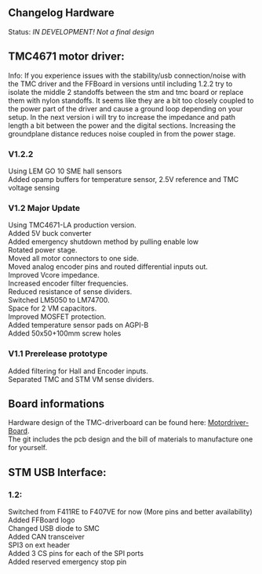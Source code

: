 ## Changelog Hardware

Status: *IN DEVELOPMENT! Not a final design*

## TMC4671 motor driver:

Info:
If you experience issues with the stability/usb connection/noise with the TMC driver and the FFBoard in versions until including 1.2.2 try to isolate the middle 2 standoffs between the stm and tmc board or replace them with nylon standoffs. 
It seems like they are a bit too closely coupled to the power part of the driver and cause a ground loop depending on your setup.
In the next version i will try to increase the impedance and path length a bit between the power and the digital sections.
Increasing the groundplane distance reduces noise coupled in from the power stage.

### V1.2.2

Using LEM GO 10 SME hall sensors<br>
Added opamp buffers for temperature sensor, 2.5V reference and TMC voltage sensing

### V1.2 Major Update

Using TMC4671-LA production version.<br>
Added 5V buck converter <br>
Added emergency shutdown method by pulling enable low<br>
Rotated power stage.<br>
Moved all motor connectors to one side.<br>
Moved analog encoder pins and routed differential inputs out.<br>
Improved Vcore impedance.<br>
Increased encoder filter frequencies.<br>
Reduced resistance of sense dividers.<br>
Switched LM5050 to LM74700.<br>
Space for 2 VM capacitors.<br>
Improved MOSFET protection.<br>
Added temperature sensor pads on AGPI-B<br>
Added 50x50+100mm screw holes<br>

### V1.1 Prerelease prototype

Added filtering for Hall and Encoder inputs.<br>
Separated TMC and STM VM sense dividers.

## Board informations

Hardware design of the TMC-driverboard can be found here: [Motordriver-Board](https://github.com/Ultrawipf/OpenFFBoard-hardware).<br>
The git includes the pcb design and the bill of materials to manufacture one for yourself.

## STM USB Interface:
### 1.2:
Switched from F411RE to F407VE for now (More pins and better availability)<br>
Added FFBoard logo<br>
Changed USB diode to SMC<br>
Added CAN transceiver<br>
SPI3 on ext header<br>
Added 3 CS pins for each of the SPI ports<br>
Added reserved emergency stop pin<br>